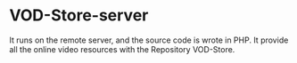 # VOD-Store-server
It runs on the remote server, and the source code is wrote in PHP. It provide all the online video resources with the Repository VOD-Store.
